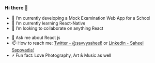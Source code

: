 ### Hi there 👋

<!--
**saheelsapovadia/saheelsapovadia** is a ✨ _special_ ✨ repository because its `README.md` (this file) appears on your GitHub profile.

Here are some ideas to get you started:
-->
- 🔭 I’m currently developing a Mock Examination Web App for a School
- 🌱 I’m currently learning React-Native
- 👯 I’m looking to collaborate on anything React
<!--- 🤔 I’m looking for help with ... -->
- 💬 Ask me about React js
- 📫 How to reach me: [Twitter - @savvysaheel!](https://twitter.com/savvysaheel) or [LinkedIn - Saheel Sapovadia!](https://www.linkedin.com/in/saheel-sapovadia-76b26b1a6/) 
- ⚡ Fun fact: Love Photography, Art & Music as well

